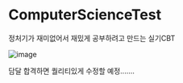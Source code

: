# ComputerScienceTest
정처기가 재미없어서 재밌게 공부하려고 만드는 실기CBT

![image](https://github.com/EunJinPark98/ComputerScienceTest/assets/120006805/9c38746b-941c-4c50-8d38-5f5232290f1f)


담달 합격하면 퀄리티있게 수정할 예정.......
